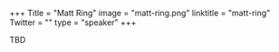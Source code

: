 +++
Title = "Matt Ring"
image = "matt-ring.png"
linktitle = "matt-ring"
Twitter = ""
type = "speaker"
+++

TBD